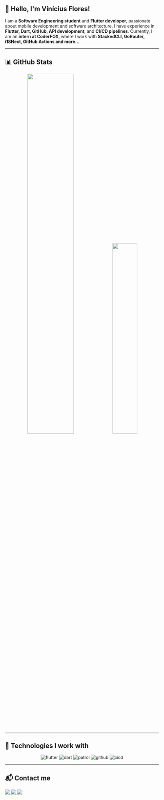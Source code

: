 ## 👋 Hello, I'm Vinícius Flores!  

I am a **Software Engineering student** and **Flutter developer**, passionate about mobile development and software architecture. I have experience in **Flutter, Dart, GitHub, API development**, and **CI/CD pipelines**. Currently, I am an **intern at CoderFOX**, where I work with **StackedCLI, GoRouter, i18Next, GitHub Actions and more..**.  

---

## 📊 GitHub Stats  

<div align="center"> 
  <img width=55% src="https://github-readme-streak-stats.herokuapp.com?user=viniflores7&theme=radical&mode=weekly" />
  <img width=40% src="https://github-readme-stats-git-main-rafaelalexandrino.vercel.app/api/top-langs/?username=viniflores7&show_icons=true&theme=radical&layout=compact" />
</div>    

---

## 🌱 Technologies I work with  

<div align="center"> 
  <img alt="flutter" src="https://img.shields.io/badge/Flutter-02569B?style=for-the-badge&logo=flutter&logoColor=white" />
  <img alt="dart" src="https://img.shields.io/badge/Dart-0175C2?style=for-the-badge&logo=dart&logoColor=white" />
  <img alt="patrol" src="https://img.shields.io/badge/Patrol-0057FF?style=for-the-badge&logo=flutter&logoColor=white" />
  <img alt="github" src="https://img.shields.io/badge/GitHub-181717?style=for-the-badge&logo=github&logoColor=white" />
  <img alt="cicd" src="https://img.shields.io/badge/CI/CD-0A192F?style=for-the-badge&logo=github-actions&logoColor=white" />
</div>  
 
---

## 📬 Contact me  

<a href="https://www.linkedin.com/in/vinícius-flores-ribeiro-844492268/" target="_blank">
  <img src="https://img.shields.io/badge/-LinkedIn-%230077B5?style=for-the-badge&logo=linkedin&logoColor=white" target="_blank">
</a>  
<a href="mailto:viniciusfribeiro1207@gmail.com">
  <img src="https://img.shields.io/badge/-Gmail-%23333?style=for-the-badge&logo=gmail&logoColor=white" target="_blank">
</a>  
<a href="https://www.instagram.com/vini_flores7/" target="_blank">
  <img src="https://img.shields.io/badge/-Instagram-%23E4405F?style=for-the-badge&logo=instagram&logoColor=white" target="_blank">
</a>  
